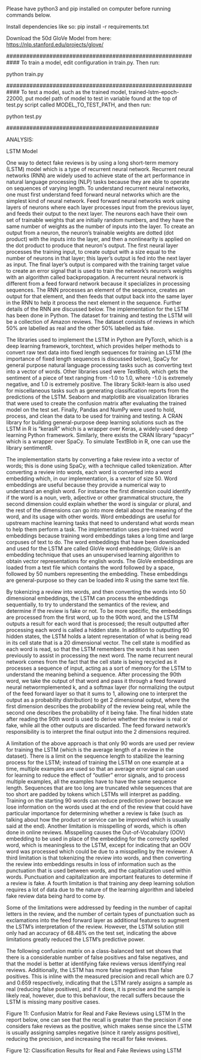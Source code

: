 Please have python3 and pip installed on computer before running commands below. 

Install dependencies like so:
pip install -r requirements.txt

Download the 50d GloVe Model from here: 
https://nlp.stanford.edu/projects/glove/

############################################################
To train a model, edit configuration in train.py. Then run:

python train.py

############################################################
To test a model, such as the trained model, trained-lstm-epoch-22000, 
put model path of model to test in variable found at the top of test.py script called MODEL_TO_TEST_PATH, 
and then run:

python test.py

##############################################

ANALYSIS:

LSTM Model 

One way to detect fake reviews is by using a long short-term memory (LSTM) model which is a type of recurrent neural network. Recurrent neural networks (RNN) are widely used to achieve state of the art performance in natural language processing (NLP) tasks because they are able to operate on sequences of varying length. To understand recurrent neural networks, one must first understand feed forward neural networks which are the simplest kind of neural network. Feed forward neural networks work using layers of neurons where each layer processes input from the previous layer, and feeds their output to the next layer. The neurons each have their own set of trainable weights that are initially random numbers, and they have the same number of weights as the number of inputs into the layer. To create an output from a neuron, the neuron’s trainable weights are dotted (dot product) with the inputs into the layer, and then a nonlinearity is applied on the dot product to produce that neuron's output. The first neural layer processes the training input, to create output with a size equal to the number of neurons in that layer; this layer’s output is fed into the next layer as input. The final layer’s output is compared with the training target value to create an error signal that is used to train the network’s neuron’s weights with an algorithm called backpropagation.  A recurrent neural network is different from a feed forward network because it specializes in processing sequences. The RNN processes an element of the sequence, creates an output for that element, and then feeds that output back into the same layer in the RNN to help it process the next element in the sequence. Further details of the RNN are discussed below. The implementation for the LSTM has been done in Python. The dataset for training and testing the LSTM will be a collection of Amazon reviews. The dataset consists of reviews in which 50% are labelled as real and the other 50% labelled as fake.  

The libraries used to implement the LSTM in Python are PyTorch, which is a deep learning framework, torchtext, which provides helper methods to convert raw text data into fixed length sequences for training an LSTM (the importance of fixed length sequences is discussed below), SpaCy for general purpose natural language processing tasks such as converting text into a vector of words. Other libraries used were TextBlob, which gets the sentiment of a piece of text ranging from -1.0 to 1.0, where -1.0 is  extremely negative, and 1.0 is extremely positive. The library Scikit-learn is also used for miscellaneous tasks such as generating classification reports from the predictions of the LSTM. Seaborn and matplotlib are visualization libraries that were used to create the confusion matrix after evaluating the trained model on the test set. Finally, Pandas and NumPy were used to hold, process, and clean the data to be used for training and testing. A CRAN library for building general-purpose deep learning solutions such as the LSTM in R is “kerasR” which is a wrapper over Keras, a widely-used deep learning Python framework. Similarly, there exists the CRAN library “spacyr” which is a wrapper over SpaCy. To simulate TextBlob in R, one can use the library sentimentR. 

The implementation starts by converting a fake review into a vector of words; this is done using SpaCy, with a technique called tokenization. After converting a review into words, each word is converted into a word embedding which, in our implementation, is a vector of size 50. Word embeddings are useful because they provide a numerical way to understand an english word.  For instance the first dimension could identify if the word is a noun, verb, adjective or other grammatical structure, the second dimension could explain whether the word is singular or plural, and the rest of the dimensions can go into more detail about the meaning of the word, and its usage with other words. Word embeddings are useful for upstream machine learning tasks that need to understand what words mean to help them perform a task. The implementation uses pre-trained word embeddings because training word embeddings takes a long time and large corpuses of text to do. The word embeddings that have been downloaded and used for the LSTM are called GloVe word embeddings; GloVe is an embedding technique that uses an unsupervised learning algorithm to obtain vector representations for english words. The GloVe embeddings are loaded from a text file which contains the word followed by a space, followed by 50 numbers representing the embedding. These embeddings are general-purpose so they can be loaded into R using the same text file. 

By tokenizing a review into words, and then converting the words into 50 dimensional embeddings, the LSTM can process the embeddings sequentially, to try to understand the semantics of the review, and determine if the review is fake or not. To be more specific, the embeddings are processed from the first word, up to the 90th word, and the LSTM outputs a result for each word that is processed; the result outputted after processing each word is called a hidden state. In addition to outputting 90 hidden states, the LSTM holds a latent representation of what is being read in its cell state that is a 20 dimensional vector. The cell state is modified as each word is read, so that the LSTM remembers the words it has seen previously to assist in processing the next word. The name recurrent neural network comes from the fact that the cell state is being recycled as it processes a sequence of input, acting as a sort of memory for the LSTM to understand the meaning behind a sequence. After processing the 90th word, we take the output of that word and pass it through a feed forward neural networmplemented k, and a softmax layer (for normalizing the output of the feed forward layer so that it sums to 1, allowing one to interpret the output as a probability distribution) to get 2 dimensional output, where the first dimension describes the probability of the review being real, while the second one describes the probability of it being fake. The final hidden state after reading the 90th word is used to derive whether the review is real or fake, while all the other outputs are discarded. The feed forward  network’s responsibility is to interpret the final output into the 2 dimensions required. 

A limitation of the above approach is that only 90 words are used per review for training the LSTM (which is the average length of a review in the dataset). There is a limit on the sequence length to stabilize the learning process for the LSTM; instead of training the LSTM on one example at a time, multiple examples are used so that an average error signal can used for learning to reduce the effect of “outlier” error signals, and to process multiple examples, all the examples have to have the same sequence length. Sequences that are too long are truncated while sequences that are too short are padded by <pad> tokens which LSTMs will interpret as padding. 
Training on the starting 90 words can reduce prediction power because we lose information on the words used at the end of the review that could have particular importance for determining whether a review is fake (such as talking about how the product or service can be improved which is usually said at the end). Another limitation is misspelling of words, which is often done in online reviews. Misspelling causes the Out-of-Vocabulary (OOV) embedding to be used in place of the embedding for the correctly spelled word, which is meaningless to the LSTM, except for indicating that an OOV word was processed which could be due to a misspelling by the reviewer. A third limitation is that tokenizing the review into words, and then converting the review into embeddings results in loss of information such as the punctuation that is used between words, and the capitalization used within words. Punctuation and capitalization are important features to determine if a review is fake. A fourth limitation is that training any deep learning solution requires a lot of data due to the nature of the learning algorithm and labeled fake review data being hard to come by. 

Some of the limitations were addressed by feeding in the number of capital letters in the review, and the number of certain types of punctuation such as exclamations into the feed forward layer as additional features to augment the LSTM’s interpretation of the review. However, the LSTM solution still only had an accuracy of 68.48% on the test set, indicating the above limitations greatly reduced the LSTM’s predictive power.

The following confusion matrix on a class-balanced test set shows that there is a considerable number of false positives and false negatives, and that the model is better at identifying fake reviews versus identifying real reviews. Additionally, the LSTM has more false negatives than false positives. This is inline with the measured precision and recall which are 0.7 and 0.659 respectively, indicating that the LSTM rarely assigns a sample as real (reducing false positives), and if it does, it is precise and the sample is likely real, however, due to this behaviour, the recall suffers because the LSTM is missing many positive cases. 

Figure 11: Confusion Matrix for Real and Fake Reviews using LSTM
In the report below, one can see that the recall is greater than the precision if one considers fake reviews as the positive, which makes sense since the LSTM is usually assigning samples negative (since it rarely assigns positive), reducing the precision, and increasing the recall for fake reviews. 

Figure 12: Classification Results for Real and Fake Reviews using LSTM







